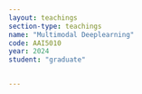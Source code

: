 ```yaml
---
layout: teachings
section-type: teachings
name: "Multimodal Deeplearning"
code: AAI5010
year: 2024
student: "graduate"


---
```



